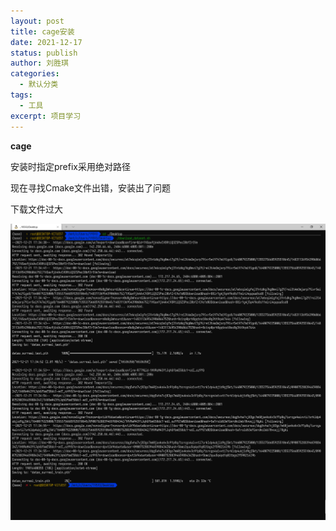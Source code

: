 ```yaml
---
layout: post
title: cage安装
date: 2021-12-17
status: publish
author: 刘胜琪
categories: 
  - 默认分类
tags: 
  - 工具
excerpt: 项目学习
---
```


**cage**

安装时指定prefix采用绝对路径

现在寻找Cmake文件出错，安装出了问题

下载文件过大

![](2021-12-17-cage安装.assets/image-20211221174617827-16400799809931.png)